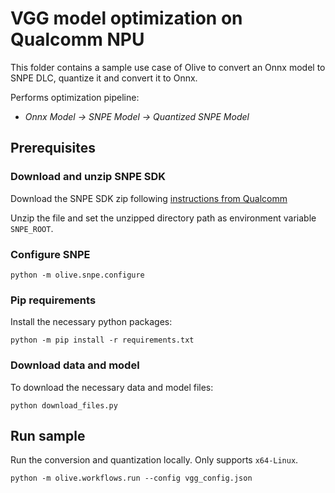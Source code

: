 # VGG model optimization on Qualcomm NPU
This folder contains a sample use case of Olive to convert an Onnx model to SNPE DLC, quantize it and convert it to Onnx.

Performs optimization pipeline:
- *Onnx Model -> SNPE Model -> Quantized SNPE Model*

## Prerequisites
### Download and unzip SNPE SDK
Download the SNPE SDK zip following [instructions from Qualcomm](https://developer.qualcomm.com/software/qualcomm-neural-processing-sdk)

Unzip the file and set the unzipped directory path as environment variable `SNPE_ROOT`.

### Configure SNPE
```
python -m olive.snpe.configure
```

### Pip requirements
Install the necessary python packages:
```
python -m pip install -r requirements.txt
```

### Download data and model
To download the necessary data and model files:
```
python download_files.py
```

## Run sample
Run the conversion and quantization locally. Only supports `x64-Linux`.
```
python -m olive.workflows.run --config vgg_config.json
```
